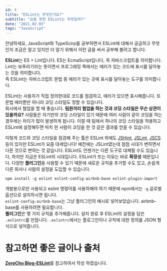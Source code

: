 ```yaml
---
id: 4
title: "ESLint는 무엇인가요?"
subtitle: "요즘 핫한 ESLint는 무엇일까?"
date: "2021.02.03"
tags: "JavaScript"
---
```

안녕하세요, JavaScript와 TypeScirp를 공부하면서 ESLint에 대해서 궁금하고 무엇인지 조금은 알고 있지만 더 알기 위해서 이런 글을 써서 공부해 볼려고 합니다.  

**ESLint**는 ES + Lint입니다. ES는 EcmaScript입니다, 즉 자바스크립트를 의미합니다. Lint는 보푸라기라는 뜻이면서 프로그래밍 쪽에서는 에러가 있는 코드에 표시를 달아놓는 것을 의미합니다.  
즉 ESLint는 자바스크립트 문법 중 에러가 있는 곳에 표시를 달아놓는 도구를 의미합니다.

ESLint는 사용자가 직접 정의한대로 코드를 점검하고, 에러가 있으면 표시해줍니다. 또 문법 에러뿐만 아니라 코딩 스타일도 정할 수 있습니다.  
회사에서 협업을 할 때 좋습니다. **팀원끼리 협업을 하는 것과 코딩 스타일은 무슨 상관이 있을까요?** 사람들은 자기만의 코딩 스타일이 있기 때문에 여러 사람이 같이 코딩을 하는 경우에는 차이가 많이 발생하게 됩니다. 이럴 때 팀에서 하나의 코딩 스타일을 적용하고 ESLint에 설정해두면 마치 한 사람이 코딩을 한 것 같은 결과를 얻을 수 있습니다.  

이렇게 코드와 코딩 스타일을 점검해 주는 툴은 ESLint 외에도 [JSHint](https://jshint.com/about/), [JSLint](https://jslint.com/help.html), [JSCS](https://jscs-dev.github.io/)등이 있지만 ESLint가 요즘 대세입니다! 예전에는 JSLint였는데 점점 시대가 변하면서 다른 것으로 변하는 것 같습니다. ESLint도 언젠가는 다른 도구로 대체될 수도 있습니다, 하지만 지금은 ESLint의 시대입니다. ESLint가 뜨는 이유는 바로 **확장성** 때문입니다. 다양한 **플러그인**을 사용할 수 있기 때문에 새로운 규칙을 추가할 수도 있고, 손쉽게 다른 회사나 사람의 설정을 도입할 수 있습니다.

```shell
npm install -g eslint eslint-config-airbnb-base eslint-plugin-import
```

개발용으로만 사용되고 eslint 명령어를 사용하해야 하기 때문에 npm에서는 ```-g``` 글로벌 옵션으로 설치하시면 됩니다.  
```eslint-config-airbnb-base```는 그냥 플러그인의 예시로 넣어보았습니다. airbnb-base를 사용하려면 필요합니다.  
**플러그인**은 몇 가지 규칙을 추가해줍니다. 설치 완료 후 ESLint의 설정을 담은 ```.eslintrc```를 만듭니다. ```.eslintrc```에서는 플로그인이나 규칙에 대한 정의를 JSON 형식으로 넣어줍니다.

# 참고하면 좋은 글이나 출처
[**ZeroCho Blog-ESLint**](https://www.zerocho.com/category/JavaScript/post/583231719a87ec001834a0f2)를 참고하여서 작성 하였습니다.